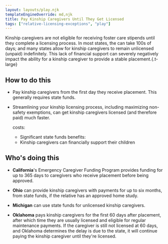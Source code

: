 ```yaml
---
layout: layouts/play.njk
templateEngineOverride: md,njk
title: Pay Kinship Caregivers Until They Get Licensed
tags: ["relative-licensing-exceptions", "play"]
---
```


Kinship caregivers are not eligible for receiving foster care stipends until they complete a licensing process. In most states, the can take 100s of days; and many states allow for kinship caregivers to remain unlicensed (unpaid) indefinitely. This lack of financial support can severely negatively impact the ability for a kinship caregiver to provide a stable placement.{.t-large}

## How to do this

* Pay kinship caregivers from the first day they receive placement. This generally requires state funds.

* Streamlining your kinship licensing process, including maximizing non-safety exemptions, can get kinship caregivers licensed (and therefore paid) much faster.

  costs:
    - Significant state funds
  benefits:
    - Kinship caregivers can financially support their children


## Who's doing this

* **California**'s Emergency Caregiver Funding Program provides funding for up to 365 days to caregivers who receive placement before being approved.

* **Ohio** can provide kinship caregivers with payments for up to six months, from state funds, if the relative has an approved home study.

* **Michigan** can use state funds for unlicensed kinship caregivers.

* **Oklahoma** pays kinship caregivers for the first 60 days after placement, after which time they are usually licensed and eligible for regular maintenance payments. If the caregiver is still not licensed at 60 days, and Oklahoma determines the delay is due to the state, it will continue paying the kinship caregiver until they're licensed.